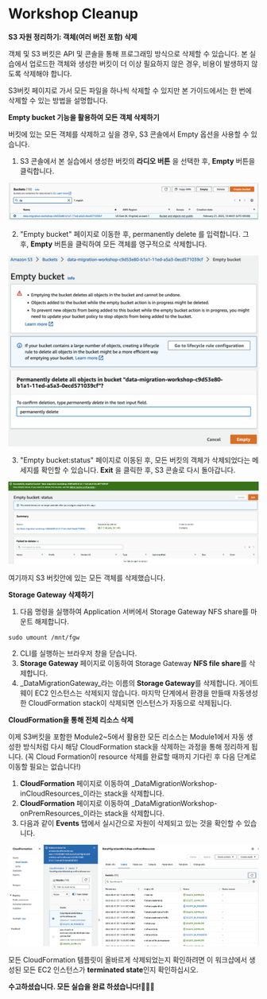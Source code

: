 # Workshop Cleanup

**S3 자원 정리하기: 객체(여러 버전 포함) 삭제**

객체 및 S3 버킷은 API 및 콘솔을 통해 프로그래밍 방식으로 삭제할 수 있습니다. 본 실습에서 업로드한 객체와 생성한 버킷이 더 이상 필요하지 않은 경우, 비용이 발생하지 않도록 삭제해야 합니다.

S3버킷 페이지로 가서 모든 파일을 하나씩 삭제할 수 있지만 본 가이드에서는 한 번에 삭제할 수 있는 방법을 설명합니다.

**Empty bucket 기능을 활용하여 모든 객체 삭제하기**

버킷에 있는 모든 객체를 삭제하고 싶을 경우, S3 콘솔에서 Empty 옵션을 사용할 수 있습니다.

1. S3 콘솔에서 본 실습에서 생성한 버킷의 **라디오 버튼** 을 선택한 후, **Empty** 버튼을 클릭합니다.

![7-1](../images/7-1.png)

2. "Empty bucket" 페이지로 이동한 후, permanently delete 를 입력합니다. 그 후, **Empty** 버튼을 클릭하여 모든 객체를 영구적으로 삭제합니다.

![7-2](../images/7-2.png)

3. "Empty bucket:status" 페이지로 이동된 후, 모든 버킷의 객체가 삭제되었다는 메세지를 확인할 수 있습니다. **Exit** 을 클릭한 후, S3 콘솔로 다시 돌아갑니다.

![7-4](../images/7-4.png)

여기까지 S3 버킷안에 있는 모든 객체를 삭제했습니다.

**Storage Gateway 삭제하기**

1. 다음 명령을 실행하여 Application 서버에서 Storage Gateway NFS share를 마운트 해제합니다.

```
sudo umount /mnt/fgw
```

2. CLI를 실행하는 브라우저 창을 닫습니다.
3. **Storage Gateway** 페이지로 이동하여 Storage Gateway **NFS file share**를 삭제합니다.
4. _DataMigrationGateway_라는 이름의 **Storage Gateway**를 삭제합니다. 게이트웨이 EC2 인스턴스는 삭제되지 않습니다. 마지막 단계에서 환경을 만들때 자동생성한 CloudFormation stack이 삭제되면 인스턴스가 자동으로 삭제됩니다.

**CloudFormation을 통해 전체 리소스 삭제**

이제 S3버킷을 포함한 Module2\~5에서 활용한 모든 리소스는 Module1에서 자동 생성한 방식처럼 다시 해당 CloudFormation stack을 삭제하는 과정을 통해 정리하게 됩니다. (꼭 Cloud Formation이 resource 삭제를 완료할 때까지 기다린 후 다음 단계로 이동할 필요는 없습니다!)

1. **CloudFormation** 페이지로 이동하여 _DataMigrationWorkshop-inCloudResources_이라는 stack을 삭제합니다.
2. **CloudFormation** 페이지로 이동하여 _DataMigrationWorkshop-onPremResources_이라는 stack을 삭제합니다.
3. 다음과 같이 **Events** 탭에서 실시간으로 자원이 삭제되고 있는 것을 확인할 수 있습니다.

![7-5](../images/7-5.png)

모든 CloudFormation 템플릿이 올바르게 삭제되었는지 확인하려면 이 워크샵에서 생성된 모든 EC2 인스턴스가 **terminated state**인지 확인하십시오.

**수고하셨습니다. 모든 실습을 완료 하셨습니다!👏👏👏**
